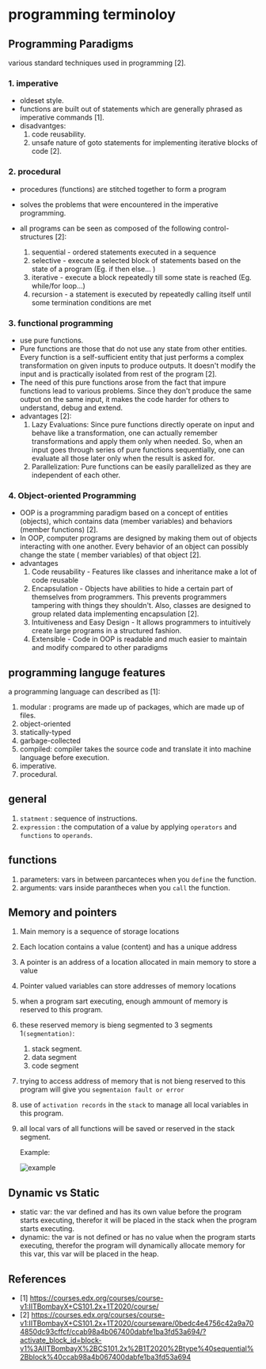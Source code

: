 # programming terminoloy

## Programming Paradigms

various standard techniques used in programming [2].

### 1. imperative

- oldeset style.
- functions are built out of statements which are generally phrased as imperative commands [1].
- disadvantges:
   1. code reusability.
   2. unsafe nature of goto statements for implementing iterative blocks of code [2].

### 2. procedural

- procedures (functions) are stitched together to form a program
- solves the problems that were encountered in the imperative programming. 
- all programs can be seen as composed of the following control-structures [2]:
  
    1. sequential - ordered statements executed in a sequence
    2. selective - execute a selected block of statements based on the state of a program (Eg.  if then else... )
    3. iterative - execute a block repeatedly till some state is reached (Eg. while/for loop...)
    4. recursion - a statement is executed by repeatedly calling itself until some termination conditions are met

### 3. functional programming 

- use pure functions.
- Pure functions are those that do not use any state from other entities. Every function is a self-sufficient entity that just performs a complex transformation on given inputs to produce outputs. It doesn't modify the input and is practically isolated from rest of the program [2].
- The need of this pure functions arose from the fact that impure functions lead to various problems. Since they don't produce the same output on the same input, it makes the code harder for others to understand, debug and extend.
- advantages [2]:
    1. Lazy Evaluations: Since pure functions directly operate on input and behave like a transformation, one can actually remember transformations and apply them only when needed. So, when an input goes through series of pure functions sequentially, one can evaluate all those later only when the result is asked for.
    2. Parallelization: Pure functions can be easily parallelized as they are independent of each other.

### 4. Object-oriented Programming

- OOP is a programming paradigm based on a concept of entities (objects), which  contains data (member variables) and behaviors (member functions) [2]. 
- In OOP, computer programs are designed by making them out of objects interacting with one another. Every behavior of an object can possibly change the state ( member variables) of that object [2]. 
- advantages
    1. Code reusability - Features like classes and inheritance  make a lot of code reusable
    2. Encapsulation - Objects have abilities to hide a certain part of themselves from programmers. This prevents programmers tampering with things they shouldn't. Also, classes are designed to group related data implementing encapsulation [2]. 
    3. Intuitiveness and  Easy Design - It allows programmers to intuitively create large programs in a structured fashion.
    4. Extensible - Code in OOP is readable and much easier to maintain and modify compared to other paradigms

## programming languge features

a programming language can described as [1]:

1. modular : programs are made up of packages, which are made up of files.
2. object-oriented
3. statically-typed
4. garbage-collected
5. compiled: compiler takes the source code and translate it into machine language before execution.
6. imperative.
7. procedural.


## general
1. `statment` : sequence of instructions.
2.  `expression` :  the computation of a value by applying `operators` and `functions` to `operands`.


## functions
1. parameters: vars in between parcanteces when you `define` the function.
2. arguments: vars inside parantheces when you `call` the function.


## Memory and pointers

1. Main memory is a sequence of storage locations
2. Each location contains a value (content) and has a unique address
3. A pointer is an address of a location allocated in main memory to store a value
4. Pointer valued variables can store addresses of memory locations
5. when a program sart executing, enough ammount of memory is reserved to this program.
6. these reserved memory is bieng segmented to 3 segments 1`(segmentation)`:
   1. stack segment.
   2. data segment
   3. code segment
7. trying to access address of memory that is not bieng reserved to this program will give you `segmentaion fault or error`
8. use of `activation records` in the `stack` to manage all local variables in this program.
9. all local vars of all functions will be saved or reserved in the stack segment.


    Example: 

    ![example](https://i.imgur.com/9Ae1ZXY.png)


## Dynamic vs Static

- static var: the var defined and has its own value before the program starts executing, therefor it will be placed in the stack when the program starts executing.
- dynamic: the var is not defined or has no value when the program starts executing, therefor the program will dynamically allocate memory for this var, this var will be placed in the heap.


## References

- [1] https://courses.edx.org/courses/course-v1:IITBombayX+CS101.2x+1T2020/course/
- [2] https://courses.edx.org/courses/course-v1:IITBombayX+CS101.2x+1T2020/courseware/0bedc4e4756c42a9a704850dc93cffcf/ccab98a4b067400dabfe1ba3fd53a694/?activate_block_id=block-v1%3AIITBombayX%2BCS101.2x%2B1T2020%2Btype%40sequential%2Bblock%40ccab98a4b067400dabfe1ba3fd53a694